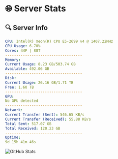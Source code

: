 # 🌐 Server Stats
## 🔍 Server Info
```yaml
CPU: Intel(R) Xeon(R) CPU E5-2699 v4 @ 1407.22MHz
CPU Usage: 6.70%
Cores: 44P | 88T
-----------------------------------
Memory:
Current Usage: 8.23 GB/503.74 GB
Available: 492.06 GB
-----------------------------------
Disk:
Current Usage: 26.16 GB/1.71 TB
Free: 1.60 TB
-----------------------------------
GPU:
No GPU detected
-----------------------------------
Network:
Current Transfer (Sent): 546.65 KB/s
Current Transfer (Received): 55.88 KB/s
Total Sent: 517.07 GB
Total Received: 120.23 GB
-----------------------------------
Uptime:
9d 15h 41m 46s
```
![GitHub Stats](https://img.shields.io/badge/Updated-2025-04-29_08:50:34-blue)